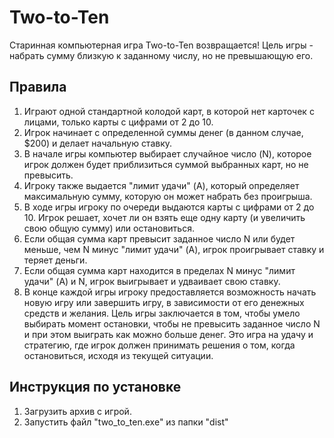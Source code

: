 # Two-to-Ten
Старинная компьютерная игра Two-to-Ten  возвращается!
Цель игры - набрать сумму близкую к заданному числу, но не превышающую его.
## Правила
1. Играют одной стандартной колодой карт, в которой нет карточек с лицами, только карты с цифрами от 2 до 10.
2. Игрок начинает с определенной суммы денег (в данном случае, $200) и делает начальную ставку.
3. В начале игры компьютер выбирает случайное число (N), которое игрок должен будет приблизиться суммой выбранных карт, но не превысить.
4. Игроку также выдается "лимит удачи" (A), который определяет максимальную сумму, которую он может набрать без проигрыша.
5. В ходе игры игроку по очереди выдаются карты с цифрами от 2 до 10. Игрок решает, хочет ли он взять еще одну карту (и увеличить свою общую сумму) или остановиться.
6. Если общая сумма карт превысит заданное число N или будет меньше, чем N минус "лимит удачи" (A), игрок проигрывает ставку и теряет деньги.
7. Если общая сумма карт находится в пределах N минус "лимит удачи" (A) и N, игрок выигрывает и удваивает свою ставку.
8. В конце каждой игры игроку предоставляется возможность начать новую игру или завершить игру, в зависимости от его денежных средств и желания.
Цель игры заключается в том, чтобы умело выбирать момент остановки, чтобы не превысить заданное число N и при этом выиграть как можно больше денег.
Это игра на удачу и стратегию, где игрок должен принимать решения о том, когда остановиться, исходя из текущей ситуации.
## Инструкция по установке
1. Загрузить архив с игрой.
2. Запустить файл "two_to_ten.exe" из папки "dist"

